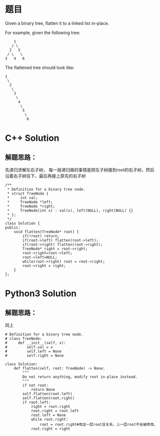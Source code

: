 # 题目
Given a binary tree, flatten it to a linked list in-place.

For example, given the following tree:

```
    1
   / \
  2   5
 / \   \
3   4   6

```
The flattened tree should look like:

```
1
 \
  2
   \
    3
     \
      4
       \
        5
         \
          6
```
# C++ Solution
## 解题思路：
先递归求解左右子树，
每一层递归做的事情是把左子树接到root的右子树，然后沿着右子树往下，最后再接上原先的右子树
```
/**
 * Definition for a binary tree node.
 * struct TreeNode {
 *     int val;
 *     TreeNode *left;
 *     TreeNode *right;
 *     TreeNode(int x) : val(x), left(NULL), right(NULL) {}
 * };
 */
class Solution {
public:
    void flatten(TreeNode* root) {
        if(!root) return;
        if(root->left) flatten(root->left);
        if(root->right) flatten(root->right);
        TreeNode* right = root->right;
        root->right=root->left;
        root->left=NULL;
        while(root->right) root = root->right;
        root->right = right;
    }
};
```

# Python3 Solution
## 解题思路：
同上
```
# Definition for a binary tree node.
# class TreeNode:
#     def __init__(self, x):
#         self.val = x
#         self.left = None
#         self.right = None

class Solution:
    def flatten(self, root: TreeNode) -> None:
        """
        Do not return anything, modify root in-place instead.
        """
        if not root:
            return None
        self.flatten(root.left)
        self.flatten(root.right)
        if root.left:
            right = root.right
            root.right = root.left
            root.left = None
            while root.right:
                root = root.right#改这一层root没关系，上一层root不会被修改。
            root.right = right
```
